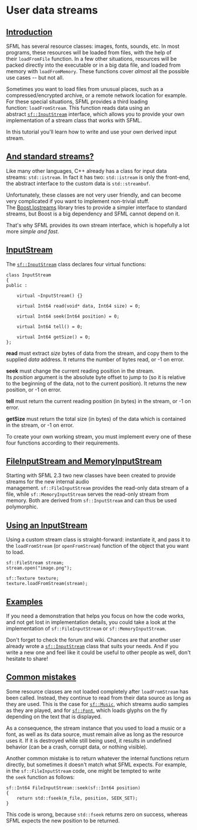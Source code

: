 # User data streams

## [Introduction](https://www.sfml-dev.org/tutorials/2.6/system-stream.php#introduction)[](https://www.sfml-dev.org/tutorials/2.6/system-stream.php#top "Top of the page")

SFML has several resource classes: images, fonts, sounds, etc. In most programs, these resources will be loaded from files, with the help of their `loadFromFile` function. In a few other situations, resources will be packed directly into the executable or in a big data file, and loaded from memory with `loadFromMemory`. These functions cover _almost_ all the possible use cases -- but not all.

Sometimes you want to load files from unusual places, such as a compressed/encrypted archive, or a remote network location for example. For these special situations, SFML provides a third loading function: `loadFromStream`. This function reads data using an abstract [`sf::InputStream`](https://www.sfml-dev.org/documentation/2.6.0/classsf_1_1InputStream.php "sf::InputStream documentation") interface, which allows you to provide your own implementation of a stream class that works with SFML.

In this tutorial you'll learn how to write and use your own derived input stream.

## [And standard streams?](https://www.sfml-dev.org/tutorials/2.6/system-stream.php#and-standard-streams)[](https://www.sfml-dev.org/tutorials/2.6/system-stream.php#top "Top of the page")

Like many other languages, C++ already has a class for input data streams: `std::istream`. In fact it has two: `std::istream` is only the front-end, the abstract interface to the custom data is `std::streambuf`.

Unfortunately, these classes are not very user friendly, and can become very complicated if you want to implement non-trivial stuff. The [Boost.Iostreams](http://www.boost.org/doc/libs/1_49_0/libs/iostreams/doc/index.html "Boost.Iostreams") library tries to provide a simpler interface to standard streams, but Boost is a big dependency and SFML cannot depend on it.

That's why SFML provides its own stream interface, which is hopefully a lot more _simple and fast_.

## [InputStream](https://www.sfml-dev.org/tutorials/2.6/system-stream.php#inputstream)[](https://www.sfml-dev.org/tutorials/2.6/system-stream.php#top "Top of the page")

The [`sf::InputStream`](https://www.sfml-dev.org/documentation/2.6.0/classsf_1_1InputStream.php "sf::InputStream documentation") class declares four virtual functions:

```
class InputStream
{
public :

    virtual ~InputStream() {}

    virtual Int64 read(void* data, Int64 size) = 0;

    virtual Int64 seek(Int64 position) = 0;

    virtual Int64 tell() = 0;

    virtual Int64 getSize() = 0;
};
```

**read** must extract _size_ bytes of data from the stream, and copy them to the supplied _data_ address. It returns the number of bytes read, or -1 on error.

**seek** must change the current reading position in the stream. Its _position_ argument is the absolute byte offset to jump to (so it is relative to the beginning of the data, not to the current position). It returns the new position, or -1 on error.

**tell** must return the current reading position (in bytes) in the stream, or -1 on error.

**getSize** must return the total size (in bytes) of the data which is contained in the stream, or -1 on error.

To create your own working stream, you must implement every one of these four functions according to their requirements.

## [FileInputStream and MemoryInputStream](https://www.sfml-dev.org/tutorials/2.6/system-stream.php#fileinputstream-and-memoryinputstream)[](https://www.sfml-dev.org/tutorials/2.6/system-stream.php#top "Top of the page")

Starting with SFML 2.3 two new classes have been created to provide streams for the new internal audio management. `sf::FileInputStream` provides the read-only data stream of a file, while `sf::MemoryInputStream` serves the read-only stream from memory. Both are derived from `sf::InputStream` and can thus be used polymorphic.

## [Using an InputStream](https://www.sfml-dev.org/tutorials/2.6/system-stream.php#using-an-inputstream)[](https://www.sfml-dev.org/tutorials/2.6/system-stream.php#top "Top of the page")

Using a custom stream class is straight-forward: instantiate it, and pass it to the `loadFromStream` (or `openFromStream`) function of the object that you want to load.

```
sf::FileStream stream;
stream.open("image.png");

sf::Texture texture;
texture.loadFromStream(stream);
```

## [Examples](https://www.sfml-dev.org/tutorials/2.6/system-stream.php#examples)[](https://www.sfml-dev.org/tutorials/2.6/system-stream.php#top "Top of the page")

If you need a demonstration that helps you focus on how the code works, and not get lost in implementation details, you could take a look at the implementation of `sf::FileInputStream` or `sf::MemoryInputStream`.

Don't forget to check the forum and wiki. Chances are that another user already wrote a [`sf::InputStream`](https://www.sfml-dev.org/documentation/2.6.0/classsf_1_1InputStream.php "sf::InputStream documentation") class that suits your needs. And if you write a new one and feel like it could be useful to other people as well, don't hesitate to share!

## [Common mistakes](https://www.sfml-dev.org/tutorials/2.6/system-stream.php#common-mistakes)[](https://www.sfml-dev.org/tutorials/2.6/system-stream.php#top "Top of the page")

Some resource classes are not loaded completely after `loadFromStream` has been called. Instead, they continue to read from their data source as long as they are used. This is the case for [`sf::Music`](https://www.sfml-dev.org/documentation/2.6.0/classsf_1_1Music.php "sf::Music documentation"), which streams audio samples as they are played, and for [`sf::Font`](https://www.sfml-dev.org/documentation/2.6.0/classsf_1_1Font.php "sf::Font documentation"), which loads glyphs on the fly depending on the text that is displayed.

As a consequence, the stream instance that you used to load a music or a font, as well as its data source, must remain alive as long as the resource uses it. If it is destroyed while still being used, it results in undefined behavior (can be a crash, corrupt data, or nothing visible).

Another common mistake is to return whatever the internal functions return directly, but sometimes it doesn't match what SFML expects. For example, in the `sf::FileInputStream` code, one might be tempted to write the `seek` function as follows:

```
sf::Int64 FileInputStream::seek(sf::Int64 position)
{
    return std::fseek(m_file, position, SEEK_SET);
}
```

This code is wrong, because `std::fseek` returns zero on success, whereas SFML expects the new position to be returned.